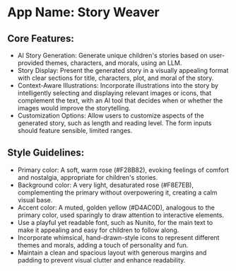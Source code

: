 # **App Name**: Story Weaver

## Core Features:

- AI Story Generation: Generate unique children's stories based on user-provided themes, characters, and morals, using an LLM.
- Story Display: Present the generated story in a visually appealing format with clear sections for title, characters, plot, and moral of the story.
- Context-Aware Illustrations: Incorporate illustrations into the story by intelligently selecting and displaying relevant images or icons, that complement the text, with an AI tool that decides when or whether the images would improve the storytelling.
- Customization Options: Allow users to customize aspects of the generated story, such as length and reading level. The form inputs should feature sensible, limited ranges.

## Style Guidelines:

- Primary color: A soft, warm rose (#F28B82), evoking feelings of comfort and nostalgia, appropriate for children's stories.
- Background color: A very light, desaturated rose (#F8E7EB), complementing the primary without overpowering it, creating a calm visual base.
- Accent color: A muted, golden yellow (#D4AC0D), analogous to the primary color, used sparingly to draw attention to interactive elements.
- Use a playful yet readable font, such as Nunito, for the main text to make it appealing and easy for children to follow along.
- Incorporate whimsical, hand-drawn-style icons to represent different themes and morals, adding a touch of personality and fun.
- Maintain a clean and spacious layout with generous margins and padding to prevent visual clutter and enhance readability.